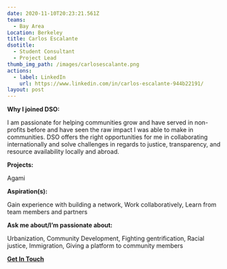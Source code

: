 ```yaml
---
date: 2020-11-10T20:23:21.561Z
teams:
  - Bay Area
Location: Berkeley
title: Carlos Escalante
dsotitle:
  - Student Consultant
  - Project Lead
thumb_img_path: /images/carlosescalante.png
actions:
  - label: LinkedIn
    url: https://www.linkedin.com/in/carlos-escalante-944b22191/
layout: post
---
```

**Why I joined DSO:** <!--StartFragment-->

I am passionate for helping communities grow and have served in non-profits before and have seen the raw impact I was able to make in communities. DSO offers the right opportunities for me in collaborating internationally and solve challenges in regards to justice, transparency, and resource availability locally and abroad.

<!--EndFragment-->

**Projects:** <!--StartFragment-->

Agami

<!--EndFragment-->

**Aspiration(s):** <!--StartFragment-->

Gain experience with building a network, Work collaboratively, Learn from team members and partners

<!--EndFragment-->

**Ask me about/I’m passionate about:**  <!--StartFragment-->

Urbanization, Community Development, Fighting gentrification, Racial justice, Immigration, Giving a platform to community members

<!--EndFragment-->

**[Get In Touch](mailto:carlosescalant@dsoglobal.org)**